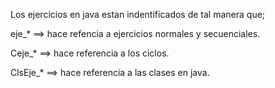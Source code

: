 Los ejercicios en java estan indentificados de tal manera que; 

eje_* ==> hace refencia a ejercicios normales y secuenciales.

Ceje_* ==> hace referencia a los ciclos.

ClsEje_* ==> hace referencia a las clases en java.
